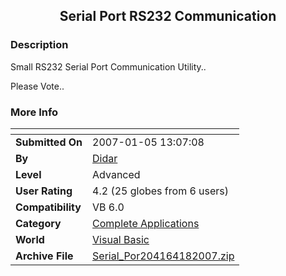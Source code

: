 ﻿<div align="center">

## Serial Port RS232 Communication


</div>

### Description

Small RS232 Serial Port Communication Utility..

Please Vote..
 
### More Info
 


<span>             |<span>
---                |---
**Submitted On**   |2007-01-05 13:07:08
**By**             |[Didar](https://github.com/Planet-Source-Code/PSCIndex/blob/master/ByAuthor/didar.md)
**Level**          |Advanced
**User Rating**    |4.2 (25 globes from 6 users)
**Compatibility**  |VB 6\.0
**Category**       |[Complete Applications](https://github.com/Planet-Source-Code/PSCIndex/blob/master/ByCategory/complete-applications__1-27.md)
**World**          |[Visual Basic](https://github.com/Planet-Source-Code/PSCIndex/blob/master/ByWorld/visual-basic.md)
**Archive File**   |[Serial\_Por204164182007\.zip](https://github.com/Planet-Source-Code/didar-serial-port-rs232-communication__1-67594/archive/master.zip)








